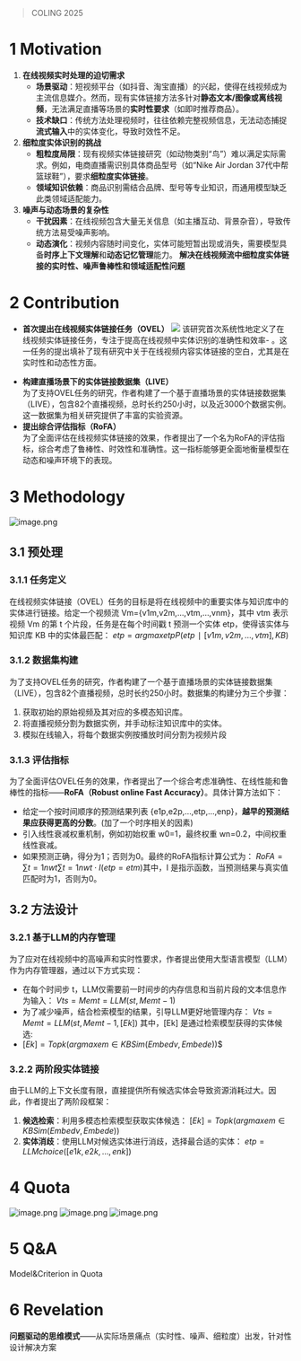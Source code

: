 >COLING 2025
# 1 Motivation
1. **在线视频实时处理的迫切需求**
	- **场景驱动**：短视频平台（如抖音、淘宝直播）的兴起，使得在线视频成为主流信息媒介。然而，现有实体链接方法多针对**静态文本/图像或离线视频**，无法满足直播等场景的**实时性要求**（如即时推荐商品）。
	- **技术缺口**：传统方法处理视频时，往往依赖完整视频信息，无法动态捕捉**流式输入**中的实体变化，导致时效性不足。
2. **细粒度实体识别的挑战**
	- **粗粒度局限**：现有视频实体链接研究（如动物类别“鸟”）难以满足实际需求。例如，电商直播需识别具体商品型号（如“Nike Air Jordan 37代中帮篮球鞋”），要求**细粒度实体链接**。
	- **领域知识依赖**：商品识别需结合品牌、型号等专业知识，而通用模型缺乏此类领域适配能力。
3. **噪声与动态场景的复杂性**
	- **干扰因素**：在线视频包含大量无关信息（如主播互动、背景杂音），导致传统方法易受噪声影响。
	- **动态演化**：视频内容随时间变化，实体可能短暂出现或消失，需要模型具备**时序上下文理解**和**动态记忆管理**能力。
**解决在线视频流中细粒度实体链接的实时性、噪声鲁棒性和领域适配性问题**

# 2 Contribution
+ **首次提出在线视频实体链接任务（OVEL）**
	![](https://aquazone.oss-cn-guangzhou.aliyuncs.com/20250215172916.png)
	该研究首次系统性地定义了在线视频实体链接任务，专注于提高在线视频中实体识别的准确性和效率- 。这一任务的提出填补了现有研究中关于在线视频内容实体链接的空白，尤其是在实时性和动态性方面。
- **构建直播场景下的实体链接数据集（LIVE）**  
    为了支持OVEL任务的研究，作者构建了一个基于直播场景的实体链接数据集（LIVE），包含82个直播视频，总时长约250小时，以及近3000个数据实例。这一数据集为相关研究提供了丰富的实验资源。
- **提出综合评估指标（RoFA）**  
    为了全面评估在线视频实体链接的效果，作者提出了一个名为RoFA的评估指标，综合考虑了鲁棒性、时效性和准确性。这一指标能够更全面地衡量模型在动态和噪声环境下的表现。

# 3 Methodology
![image.png](https://aquazone.oss-cn-guangzhou.aliyuncs.com/20250215173303.png)

## 3.1 预处理
### 3.1.1 任务定义
在线视频实体链接（OVEL）任务的目标是将在线视频中的重要实体与知识库中的实体进行链接。给定一个视频流 Vm​={v1m​,v2m​,…,vtm​,…,vnm​}，其中 vtm​ 表示视频 Vm​ 的第 t 个片段，任务是在每个时间戳 t 预测一个实体 etp​，使得该实体与知识库 KB 中的实体最匹配：
$etp​=argmaxetp​​P(etp​∣[v1m​,v2m​,…,vtm​],KB)$

### 3.1.2 数据集构建
为了支持OVEL任务的研究，作者构建了一个基于直播场景的实体链接数据集（LIVE），包含82个直播视频，总时长约250小时。数据集的构建分为三个步骤：
1. 获取初始的原始视频及其对应的多模态知识库。
2. 将直播视频分割为数据实例，并手动标注知识库中的实体。
3. 模拟在线输入，将每个数据实例按播放时间分割为视频片段

### 3.1.3 评估指标
为了全面评估OVEL任务的效果，作者提出了一个综合考虑准确性、在线性能和鲁棒性的指标——**RoFA（Robust online Fast Accuracy）**。具体计算方法如下：
- 给定一个按时间顺序的预测结果列表 {e1p​,e2p​,…,etp​,…,enp​}，**越早的预测结果应获得更高的分数**。(加了一个时序相关的因素)
- 引入线性衰减权重机制，例如初始权重 w0​=1，最终权重 wn​=0.2，中间权重线性衰减。
- 如果预测正确，得分为1；否则为0。最终的RoFA指标计算公式为： $RoFA=∑t=1n​wt​∑t=1n​wt​⋅I(etp​=etm​)​$ 
	其中，I 是指示函数，当预测结果与真实值匹配时为1，否则为0。

## 3.2 方法设计
### 3.2.1 基于LLM的内存管理
为了应对在线视频中的高噪声和实时性要求，作者提出使用大型语言模型（LLM）作为内存管理器，通过以下方式实现：
- 在每个时间步 t，LLM仅需要前一时间步的内存信息和当前片段的文本信息作为输入： $Vts​=Memt​=LLM(st​,Memt−1​)$
- 为了减少噪声，结合检索模型的结果，引导LLM更好地管理内存： 
	$Vts​=Memt​=LLM(st​,Memt−1​,[Ek​])$
	其中，[Ek​] 是通过检索模型获得的实体候选:
- $[Ek​]=Topk​(argmaxem​∈KB​Sim(Embedv​,Embede​))$$

### 3.2.2 两阶段实体链接
由于LLM的上下文长度有限，直接提供所有候选实体会导致资源消耗过大。因此，作者提出了两阶段框架：
1. **候选检索**：利用多模态检索模型获取实体候选：
	$[Ek​]=Topk​(argmaxem​∈KB​Sim(Embedv​,Embede​))$
2. **实体消歧**：使用LLM对候选实体进行消歧，选择最合适的实体：
	$etp​=LLMchoice([e1k​,e2k​,…,enk​])$

# 4 Quota
![image.png](https://aquazone.oss-cn-guangzhou.aliyuncs.com/20250215174319.png)
![image.png](https://aquazone.oss-cn-guangzhou.aliyuncs.com/20250215174333.png)
![image.png](https://aquazone.oss-cn-guangzhou.aliyuncs.com/20250215174343.png)

# 5 Q&A
Model&Criterion in Quota

# 6 Revelation
**问题驱动的思维模式**——从实际场景痛点（实时性、噪声、细粒度）出发，针对性设计解决方案
